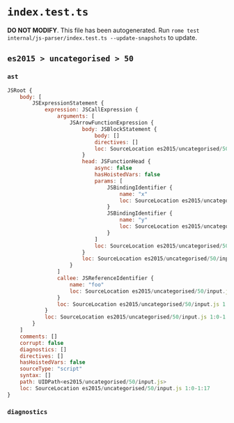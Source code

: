 # `index.test.ts`

**DO NOT MODIFY**. This file has been autogenerated. Run `rome test internal/js-parser/index.test.ts --update-snapshots` to update.

## `es2015 > uncategorised > 50`

### `ast`

```javascript
JSRoot {
	body: [
		JSExpressionStatement {
			expression: JSCallExpression {
				arguments: [
					JSArrowFunctionExpression {
						body: JSBlockStatement {
							body: []
							directives: []
							loc: SourceLocation es2015/uncategorised/50/input.js 1:14-1:16
						}
						head: JSFunctionHead {
							async: false
							hasHoistedVars: false
							params: [
								JSBindingIdentifier {
									name: "x"
									loc: SourceLocation es2015/uncategorised/50/input.js 1:5-1:6 (x)
								}
								JSBindingIdentifier {
									name: "y"
									loc: SourceLocation es2015/uncategorised/50/input.js 1:8-1:9 (y)
								}
							]
							loc: SourceLocation es2015/uncategorised/50/input.js 1:4-1:13
						}
						loc: SourceLocation es2015/uncategorised/50/input.js 1:4-1:16
					}
				]
				callee: JSReferenceIdentifier {
					name: "foo"
					loc: SourceLocation es2015/uncategorised/50/input.js 1:0-1:3 (foo)
				}
				loc: SourceLocation es2015/uncategorised/50/input.js 1:0-1:17
			}
			loc: SourceLocation es2015/uncategorised/50/input.js 1:0-1:17
		}
	]
	comments: []
	corrupt: false
	diagnostics: []
	directives: []
	hasHoistedVars: false
	sourceType: "script"
	syntax: []
	path: UIDPath<es2015/uncategorised/50/input.js>
	loc: SourceLocation es2015/uncategorised/50/input.js 1:0-1:17
}
```

### `diagnostics`

```

```
